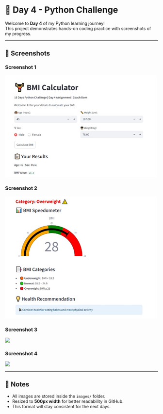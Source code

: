 # 🚀 Day 4 - Python Challenge

Welcome to **Day 4** of my Python learning journey!  
This project demonstrates hands-on coding practice with screenshots of my progress.

---

## 📸 Screenshots

### Screenshot 1
<img src="image/Day 4 screenshot1.jpeg" width="500"/>

### Screenshot 2
<img src="image/Day 4 screenshot2.jpeg" width="500"/>

### Screenshot 3
<img src="image/Day 4 screenshot3.jpeg" width="500"/>

### Screenshot 4
<img src="image/Day 4 screenshot4.jpeg" width="500"/>

---

## 📝 Notes
- All images are stored inside the `images/` folder.  
- Resized to **500px width** for better readability in GitHub.  
- This format will stay consistent for the next days.